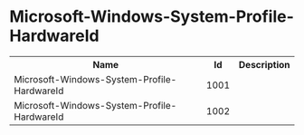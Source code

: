 # Microsoft-Windows-System-Profile-HardwareId

<table>
<colgroup><col/><col/><col/></colgroup>
<tr><th>Name</th><th>Id</th><th>Description</th></tr>
<tr><td>Microsoft-Windows-System-Profile-HardwareId</td><td>1001</td><td></td></tr>
<tr><td>Microsoft-Windows-System-Profile-HardwareId</td><td>1002</td><td></td></tr>
</table>
